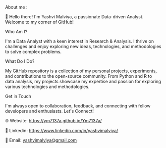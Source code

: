 About me : 

👋 Hello there! I'm Yashvi Malviya, a passionate Data-driven Analyst. Welcome to my corner of GitHub!

Who Am I?

I'm a Data Analyst with a keen interest in Research & Analysis. I thrive on challenges and enjoy exploring new ideas, technologies, and methodologies to solve complex problems.

What Do I Do?

My GitHub repository is a collection of my personal projects, experiments, and contributions to the open-source community. From Python and R to data analysis, my projects showcase my expertise and passion for exploring various technologies and methodologies.

Get in Touch

I'm always open to collaboration, feedback, and connecting with fellow developers and enthusiasts. Let's Connect!

🌐 Website: https://ym7137a.github.io/Ym7137a/ 

🔗 Linkedin: https://www.linkedin.com/in/yashvimalviya/

📧 Email: yashvimalviya@gmail.com

